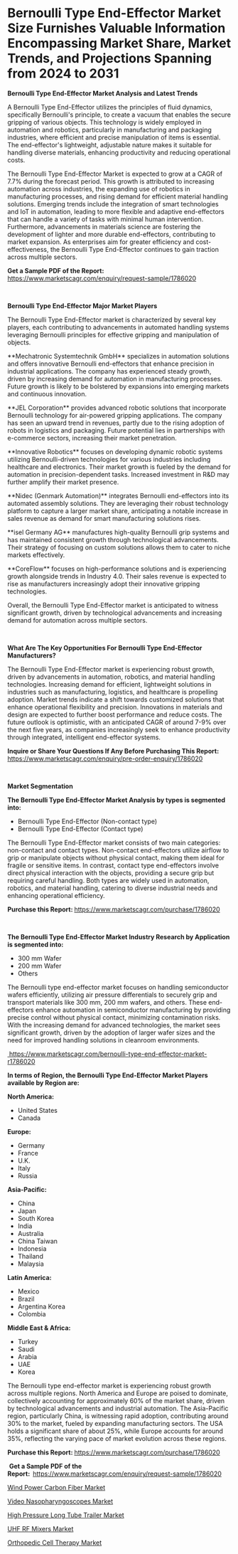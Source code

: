 <p><h1>Bernoulli Type End-Effector Market Size Furnishes Valuable Information Encompassing Market Share, Market Trends, and Projections Spanning from 2024 to 2031</h1></p><p><strong>Bernoulli Type End-Effector Market Analysis and Latest Trends</strong></p>
<p><p>A Bernoulli Type End-Effector utilizes the principles of fluid dynamics, specifically Bernoulli's principle, to create a vacuum that enables the secure gripping of various objects. This technology is widely employed in automation and robotics, particularly in manufacturing and packaging industries, where efficient and precise manipulation of items is essential. The end-effector's lightweight, adjustable nature makes it suitable for handling diverse materials, enhancing productivity and reducing operational costs.</p><p>The Bernoulli Type End-Effector Market is expected to grow at a CAGR of 7.7% during the forecast period. This growth is attributed to increasing automation across industries, the expanding use of robotics in manufacturing processes, and rising demand for efficient material handling solutions. Emerging trends include the integration of smart technologies and IoT in automation, leading to more flexible and adaptive end-effectors that can handle a variety of tasks with minimal human intervention. Furthermore, advancements in materials science are fostering the development of lighter and more durable end-effectors, contributing to market expansion. As enterprises aim for greater efficiency and cost-effectiveness, the Bernoulli Type End-Effector continues to gain traction across multiple sectors.</p></p>
<p><strong>Get a Sample PDF of the Report:&nbsp;</strong> <a href="https://www.marketscagr.com/enquiry/request-sample/1786020?utm_campaign=1591&utm_medium=2&utm_source=Github&utm_content=ia&utm_term=13102024&utm_id=bernoulli-type-end-effector">https://www.marketscagr.com/enquiry/request-sample/1786020</a></p>
<p>&nbsp;</p>
<p><strong>Bernoulli Type End-Effector Major Market Players</strong></p>
<p><p>The Bernoulli Type End-Effector market is characterized by several key players, each contributing to advancements in automated handling systems leveraging Bernoulli principles for effective gripping and manipulation of objects.</p><p>**Mechatronic Systemtechnik GmbH** specializes in automation solutions and offers innovative Bernoulli end-effectors that enhance precision in industrial applications. The company has experienced steady growth, driven by increasing demand for automation in manufacturing processes. Future growth is likely to be bolstered by expansions into emerging markets and continuous innovation.</p><p>**JEL Corporation** provides advanced robotic solutions that incorporate Bernoulli technology for air-powered gripping applications. The company has seen an upward trend in revenues, partly due to the rising adoption of robots in logistics and packaging. Future potential lies in partnerships with e-commerce sectors, increasing their market penetration.</p><p>**Innovative Robotics** focuses on developing dynamic robotic systems utilizing Bernoulli-driven technologies for various industries including healthcare and electronics. Their market growth is fueled by the demand for automation in precision-dependent tasks. Increased investment in R&D may further amplify their market presence.</p><p>**Nidec (Genmark Automation)** integrates Bernoulli end-effectors into its automated assembly solutions. They are leveraging their robust technology platform to capture a larger market share, anticipating a notable increase in sales revenue as demand for smart manufacturing solutions rises.</p><p>**isel Germany AG** manufactures high-quality Bernoulli grip systems and has maintained consistent growth through technological advancements. Their strategy of focusing on custom solutions allows them to cater to niche markets effectively.</p><p>**CoreFlow** focuses on high-performance solutions and is experiencing growth alongside trends in Industry 4.0. Their sales revenue is expected to rise as manufacturers increasingly adopt their innovative gripping technologies.</p><p>Overall, the Bernoulli Type End-Effector market is anticipated to witness significant growth, driven by technological advancements and increasing demand for automation across multiple sectors.</p></p>
<p>&nbsp;</p>
<p><strong>What Are The Key Opportunities For Bernoulli Type End-Effector Manufacturers?</strong></p>
<p><p>The Bernoulli Type End-Effector market is experiencing robust growth, driven by advancements in automation, robotics, and material handling technologies. Increasing demand for efficient, lightweight solutions in industries such as manufacturing, logistics, and healthcare is propelling adoption. Market trends indicate a shift towards customized solutions that enhance operational flexibility and precision. Innovations in materials and design are expected to further boost performance and reduce costs. The future outlook is optimistic, with an anticipated CAGR of around 7-9% over the next five years, as companies increasingly seek to enhance productivity through integrated, intelligent end-effector systems.</p></p>
<p><strong>Inquire or Share Your Questions If Any Before Purchasing This Report:</strong> <a href="https://www.marketscagr.com/enquiry/pre-order-enquiry/1786020?utm_campaign=1591&utm_medium=2&utm_source=Github&utm_content=ia&utm_term=13102024&utm_id=bernoulli-type-end-effector">https://www.marketscagr.com/enquiry/pre-order-enquiry/1786020</a></p>
<p>&nbsp;</p>
<p><strong>Market Segmentation</strong></p>
<p><strong>The Bernoulli Type End-Effector Market Analysis by types is segmented into:</strong></p>
<p><ul><li>Bernoulli Type End-Effector (Non-contact type)</li><li>Bernoulli Type End-Effector (Contact type)</li></ul></p>
<p><p>The Bernoulli Type End-Effector market consists of two main categories: non-contact and contact types. Non-contact end-effectors utilize airflow to grip or manipulate objects without physical contact, making them ideal for fragile or sensitive items. In contrast, contact type end-effectors involve direct physical interaction with the objects, providing a secure grip but requiring careful handling. Both types are widely used in automation, robotics, and material handling, catering to diverse industrial needs and enhancing operational efficiency.</p></p>
<p><strong>Purchase this Report:&nbsp;</strong><a href="https://www.marketscagr.com/purchase/1786020?utm_campaign=1591&utm_medium=2&utm_source=Github&utm_content=ia&utm_term=13102024&utm_id=bernoulli-type-end-effector">https://www.marketscagr.com/purchase/1786020</a></p>
<p>&nbsp;</p>
<p><strong>The Bernoulli Type End-Effector Market Industry Research by Application is segmented into:</strong></p>
<p><ul><li>300 mm Wafer</li><li>200 mm Wafer</li><li>Others</li></ul></p>
<p><p>The Bernoulli type end-effector market focuses on handling semiconductor wafers efficiently, utilizing air pressure differentials to securely grip and transport materials like 300 mm, 200 mm wafers, and others. These end-effectors enhance automation in semiconductor manufacturing by providing precise control without physical contact, minimizing contamination risks. With the increasing demand for advanced technologies, the market sees significant growth, driven by the adoption of larger wafer sizes and the need for improved handling solutions in cleanroom environments.</p></p>
<p><a href="https://www.marketscagr.com/bernoulli-type-end-effector-market-r1786020?utm_campaign=1591&utm_medium=2&utm_source=Github&utm_content=ia&utm_term=13102024&utm_id=bernoulli-type-end-effector">&nbsp;https://www.marketscagr.com/bernoulli-type-end-effector-market-r1786020</a></p>
<p><strong>In terms of Region, the Bernoulli Type End-Effector Market Players available by Region are:</strong></p>
<p>
    <p> <strong> North America: </strong>
        <ul>
            <li>United States</li>
            <li>Canada</li>
        </ul>
        </p> 
    <p> <strong> Europe: </strong>
        <ul>
            <li>Germany</li>
            <li>France</li>
            <li>U.K.</li>
            <li>Italy</li>
            <li>Russia</li>
        </ul>
        </p> 
    <p> <strong> Asia-Pacific: </strong>
        <ul>
            <li>China</li>
            <li>Japan</li>
            <li>South Korea</li>
            <li>India</li>
            <li>Australia</li>
            <li>China Taiwan</li>
            <li>Indonesia</li>
            <li>Thailand</li>
            <li>Malaysia</li>
        </ul>
        </p> 
    <p> <strong> Latin America: </strong>
        <ul>
            <li>Mexico</li>
            <li>Brazil</li>
            <li>Argentina Korea</li>
            <li>Colombia</li>
        </ul>
        </p> 
    <p> <strong> Middle East & Africa: </strong>
        <ul>
            <li>Turkey</li>
            <li>Saudi</li>
            <li>Arabia</li>
            <li>UAE</li>
            <li>Korea</li>
        </ul>
    </p>
    </p>
<p><p>The Bernoulli type end-effector market is experiencing robust growth across multiple regions. North America and Europe are poised to dominate, collectively accounting for approximately 60% of the market share, driven by technological advancements and industrial automation. The Asia-Pacific region, particularly China, is witnessing rapid adoption, contributing around 30% to the market, fueled by expanding manufacturing sectors. The USA holds a significant share of about 25%, while Europe accounts for around 35%, reflecting the varying pace of market evolution across these regions.</p></p>
<p><strong>Purchase this Report: </strong><a href="https://www.marketscagr.com/purchase/1786020?utm_campaign=1591&utm_medium=2&utm_source=Github&utm_content=ia&utm_term=13102024&utm_id=bernoulli-type-end-effector">https://www.marketscagr.com/purchase/1786020</a></p>
<p>&nbsp;<strong>Get a Sample PDF of the Report:&nbsp;&nbsp;</strong><a href="https://www.marketscagr.com/enquiry/request-sample/1786020?utm_campaign=1591&utm_medium=2&utm_source=Github&utm_content=ia&utm_term=13102024&utm_id=bernoulli-type-end-effector">https://www.marketscagr.com/enquiry/request-sample/1786020</a></p>
<p><strong></strong></p>
<p><p><a href="https://www.linkedin.com/pulse/wind-power-carbon-fiber-market-forecast-global-trends-analysis-zy6ye?utm_campaign=1591&utm_medium=2&utm_source=Github&utm_content=ia&utm_term=13102024&utm_id=bernoulli-type-end-effector">Wind Power Carbon Fiber Market</a></p><p><a href="https://www.linkedin.com/pulse/emerging-trends-video-nasopharyngoscopes-market-detailed-ib5te?utm_campaign=1591&utm_medium=2&utm_source=Github&utm_content=ia&utm_term=13102024&utm_id=bernoulli-type-end-effector">Video Nasopharyngoscopes Market</a></p><p><a href="https://www.linkedin.com/pulse/high-pressure-long-tube-trailer-market-outlook-share-analysis-ikite?utm_campaign=1591&utm_medium=2&utm_source=Github&utm_content=ia&utm_term=13102024&utm_id=bernoulli-type-end-effector">High Pressure Long Tube Trailer Market</a></p><p><a href="https://github.com/AshrafKhan865/Market-Research-Report-List-1/blob/main/uhf-rf-mixers-market.md?utm_campaign=1591&utm_medium=2&utm_source=Github&utm_content=ia&utm_term=13102024&utm_id=bernoulli-type-end-effector">UHF RF Mixers Market</a></p><p><a href="https://www.linkedin.com/pulse/orthopedic-cell-therapy-market-size-type-platelet-rich-plasma-7by8e?utm_campaign=1591&utm_medium=2&utm_source=Github&utm_content=ia&utm_term=13102024&utm_id=bernoulli-type-end-effector">Orthopedic Cell Therapy Market</a></p></p>